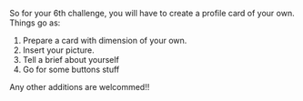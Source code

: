 So for your 6th challenge, you will have to create a profile card of your own.
Things go as:

1. Prepare a card with dimension of your own.
2. Insert your picture.
3. Tell a brief about yourself
4. Go for some buttons stuff

Any other additions are welcommed!!
